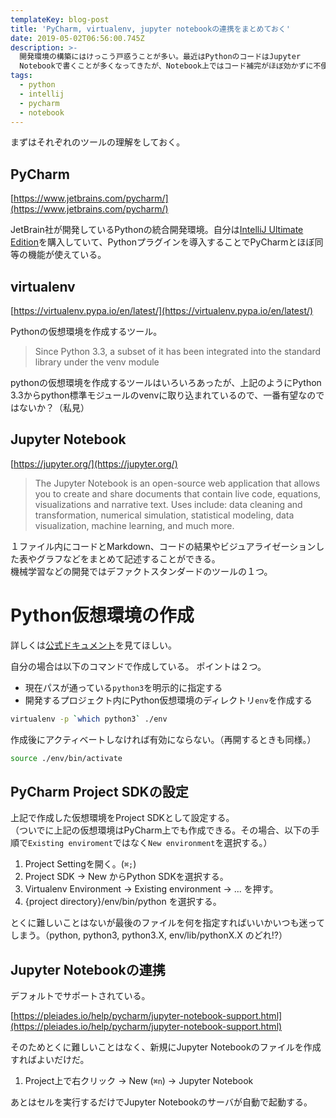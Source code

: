 ```yaml
---
templateKey: blog-post
title: 'PyCharm, virtualenv, jupyter notebookの連携をまとめておく'
date: 2019-05-02T06:56:00.745Z
description: >-
  開発環境の構築にはけっこう戸惑うことが多い。最近はPythonのコードはJupyter
  Notebookで書くことが多くなってきたが、Notebook上ではコード補完がほぼ効かずに不便を感じていた。PyCharmにはIDE上でNotebookを起動して入力する方法があったのでまとめてみた。
tags:
  - python
  - intellij
  - pycharm
  - notebook
---
```

まずはそれぞれのツールの理解をしておく。

## PyCharm

[https://www.jetbrains.com/pycharm/](https://www.jetbrains.com/pycharm/)

JetBrain社が開発しているPythonの統合開発環境。自分は[IntelliJ Ultimate Edition](https://www.jetbrains.com/idea/)を購入していて、Pythonプラグインを導入することでPyCharmとほぼ同等の機能が使えている。

## virtualenv

[https://virtualenv.pypa.io/en/latest/](https://virtualenv.pypa.io/en/latest/)

Pythonの仮想環境を作成するツール。

> Since Python 3.3, a subset of it has been integrated into the standard library under the venv module

pythonの仮想環境を作成するツールはいろいろあったが、上記のようにPython 3.3からpython標準モジュールのvenvに取り込まれているので、一番有望なのではないか？（私見）

## Jupyter Notebook

[https://jupyter.org/](https://jupyter.org/)

> The Jupyter Notebook is an open-source web application that allows you to create and share documents that contain live code, equations, visualizations and narrative text. Uses include: data cleaning and transformation, numerical simulation, statistical modeling, data visualization, machine learning, and much more.

１ファイル内にコードとMarkdown、コードの結果やビジュアライゼーションした表やグラフなどをまとめて記述することができる。  
機械学習などの開発ではデファクトスタンダードのツールの１つ。

# Python仮想環境の作成

詳しくは[公式ドキュメント](https://virtualenv.pypa.io/en/latest/)を見てほしい。

自分の場合は以下のコマンドで作成している。
ポイントは２つ。

* 現在パスが通っている`python3`を明示的に指定する
* 開発するプロジェクト内にPython仮想環境のディレクトリ`env`を作成する

```bash
virtualenv -p `which python3` ./env
```

作成後にアクティベートしなければ有効にならない。（再開するときも同様。）

```bash
source ./env/bin/activate
```

## PyCharm Project SDKの設定

上記で作成した仮想環境をProject SDKとして設定する。  
（ついでに上記の仮想環境はPyCharm上でも作成できる。その場合、以下の手順で`Existing enviroment`ではなく`New environment`を選択する。）

1. Project Settingを開く。(`⌘;`)
2. Project SDK → New からPython SDKを選択する。
3. Virtualenv Environment → Existing environment → ... を押す。
4. {project directory}/env/bin/python を選択する。

とくに難しいことはないが最後のファイルを何を指定すればいいかいつも迷ってしまう。（python, python3, python3.X, env/lib/pythonX.X のどれ!?）

## Jupyter Notebookの連携

デフォルトでサポートされている。

[https://pleiades.io/help/pycharm/jupyter-notebook-support.html](https://pleiades.io/help/pycharm/jupyter-notebook-support.html)

そのためとくに難しいことはなく、新規にJupyter Notebookのファイルを作成すればよいだけだ。

1. Project上で右クリック → New (`⌘n`) → Jupyter Notebook 

あとはセルを実行するだけでJupyter Notebookのサーバが自動で起動する。
